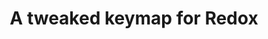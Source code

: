 ---
layout: layouts/keymapdb_entry.njk
OS: ['MacOS']
keymapAuthor: fculpo
firmware: QMK
hasHomeRowMods: False
hasLetterOnThumb: False
hasVerticalCombos: False
keymapImage: https://i.imgur.com/OXT8boJ.png
imageDate: idk
keyCount: 70
keyboard: Redox
baseLayouts: ["QWERTY"]
languages: ['English']
layerCount: 4
title: "A tweaked keymap for Redox"
isSplit: True
stagger: row
summary: 
keymapUrl: https://github.com/fculpo/qmk_firmware/tree/master/keyboards/redox/keymaps/fculpo
writeup: https://github.com/fculpo/qmk_firmware/tree/master/keyboards/redox/keymaps/fculpo/readme.md
---